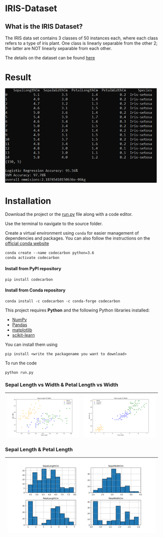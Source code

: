 # IRIS-Dataset

## What is the IRIS Dataset?
The IRIS data set contains 3 classes of 50 instances each, where each class refers to a type of iris plant. One class is linearly separable from the other 2; the latter are NOT linearly separable from each other. 

The details on the dataset can be found [here](https://archive.ics.uci.edu/ml/datasets/iris)

# Result
<img src="images/Figure_0.png" alt="drawing" width="500"/>


# Installation

Download the project or the [run.py](https://github.com/blessinvarkey/IRIS-Dataset/blob/main/run.py) file along with a code editor.

Use the terminal to navigate to the source folder. 

Create a virtual environment using `conda` for easier management of dependencies and packages. You can also follow the instructions on the [official conda website](https://docs.conda.io/projects/conda/en/latest/user-guide/install/)

```
conda create --name codecarbon python=3.6
conda activate codecarbon
```

#### Install from PyPI repository
```
pip install codecarbon
```

#### Install from Conda repository

```
conda install -c codecarbon -c conda-forge codecarbon
```

This project requires **Python** and the following Python libraries installed:

- [NumPy](http://www.numpy.org/)
- [Pandas](http://pandas.pydata.org/)
- [matplotlib](http://matplotlib.org/)
- [scikit-learn](http://scikit-learn.org/stable/)

You can install them using 

```
pip install <write the packagename you want to download>
```

To run the code
```
python run.py
```


### Sepal Length vs Width & Petal Length vs Width
|![Screenshot](images/Figure_1.png)|![Screenshot](images/Figure_2.png)|
| ------------- | ------------- |

### Sepal Length & Petal Length
|![Screenshot](images/Figure_3.png)|
| ------------- | 



